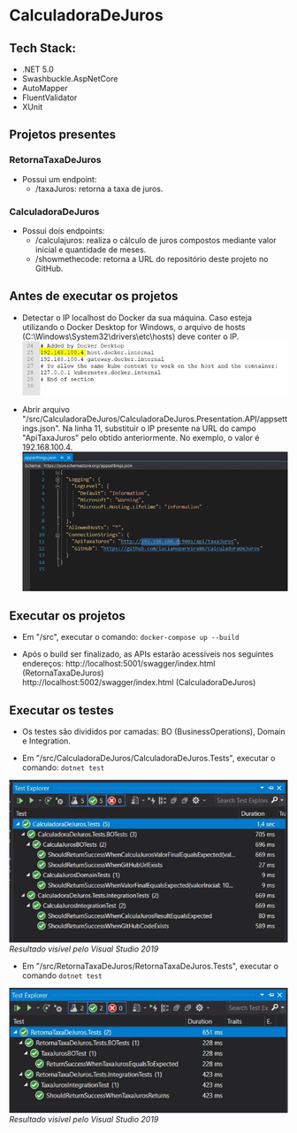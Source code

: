 # CalculadoraDeJuros

## Tech Stack:
- .NET 5.0
- Swashbuckle.AspNetCore
- AutoMapper
- FluentValidator
- XUnit

## Projetos presentes
### RetornaTaxaDeJuros
- Possui um endpoint: 
    - /taxaJuros: retorna a taxa de juros.
### CalculadoraDeJuros
- Possui dois endpoints:
    - /calculajuros: realiza o cálculo de juros compostos mediante valor inicial e quantidade de meses.
    - /showmethecode: retorna a URL do repositório deste projeto no GitHub.

## Antes de executar os projetos
- Detectar o IP localhost do Docker da sua máquina. Caso esteja utilizando o Docker Desktop for Windows, o arquivo de hosts (C:\Windows\System32\drivers\etc\hosts) deve conter o IP.
![host.json](/docs/hosts.JPG)

- Abrir arquivo "/src/CalculadoraDeJuros/CalculadoraDeJuros.Presentation.API/appsettings.json". Na linha 11, substituir o IP presente na URL do campo "ApiTaxaJuros" pelo obtido anteriormente. No exemplo, o valor é 192.168.100.4.
![appsettings.json](/docs/appsettings.JPG)


## Executar os projetos
- Em "/src", executar o comando:
`docker-compose up --build`  

- Após o build ser finalizado, as APIs estarão acessíveis nos seguintes endereços:
    http://localhost:5001/swagger/index.html (RetornaTaxaDeJuros)  
    http://localhost:5002/swagger/index.html (CalculadoraDeJuros)


## Executar os testes
- Os testes são divididos por camadas: BO (BusinessOperations), Domain e Integration.

- Em "/src/CalculadoraDeJuros/CalculadoraDeJuros.Tests", executar o comando:
`dotnet test`  

![test1](/docs/test1.JPG)  
_Resultado visível pelo Visual Studio 2019_

- Em "/src/RetornaTaxaDeJuros/RetornaTaxaDeJuros.Tests", executar o comando
`dotnet test`  

![test2](/docs/test2.JPG)  
_Resultado visível pelo Visual Studio 2019_